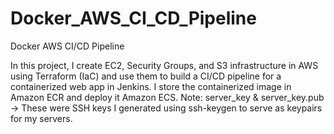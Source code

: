 # Docker_AWS_CI_CD_Pipeline
Docker AWS CI/CD Pipeline

In this project, I create EC2, Security Groups, and S3 infrastructure in AWS using Terraform (IaC) and use them to build a CI/CD pipeline for a containerized web app in Jenkins. I store the containerized image in Amazon ECR and deploy it Amazon ECS.  Note: server_key & server_key.pub -> These were SSH keys I generated using ssh-keygen to serve as keypairs for my servers.
